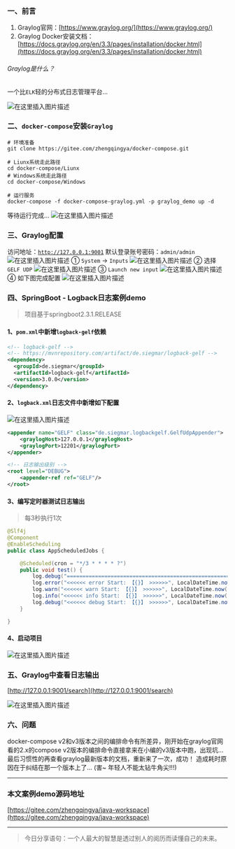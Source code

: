 ﻿### 一、前言

1. Graylog官网：[https://www.graylog.org/](https://www.graylog.org/)
2. Graylog Docker安装文档：[https://docs.graylog.org/en/3.3/pages/installation/docker.html](https://docs.graylog.org/en/3.3/pages/installation/docker.html)

###### Graylog是什么？

一个比`ELK`轻的分布式日志管理平台...

![在这里插入图片描述](https://img-blog.csdnimg.cn/20200721223036396.png?x-oss-process=image/watermark,type_ZmFuZ3poZW5naGVpdGk,shadow_10,text_aHR0cHM6Ly9ibG9nLmNzZG4ubmV0L3FxXzM4MjI1NTU4,size_16,color_FFFFFF,t_70)


### 二、`docker-compose`安装`Graylog`

```shell
# 环境准备
git clone https://gitee.com/zhengqingya/docker-compose.git

# Liunx系统走此路径
cd docker-compose/Liunx
# Windows系统走此路径
cd docker-compose/Windows

# 运行服务
docker-compose -f docker-compose-graylog.yml -p graylog_demo up -d
```

等待运行完成...
![在这里插入图片描述](https://img-blog.csdnimg.cn/20200721224826691.png?x-oss-process=image/watermark,type_ZmFuZ3poZW5naGVpdGk,shadow_10,text_aHR0cHM6Ly9ibG9nLmNzZG4ubmV0L3FxXzM4MjI1NTU4,size_16,color_FFFFFF,t_70)

### 三、Graylog配置

访问地址：[`http://127.0.0.1:9001`](http://127.0.0.1:9001)
默认登录账号密码：`admin/admin`
![在这里插入图片描述](https://img-blog.csdnimg.cn/20200721225349475.png?x-oss-process=image/watermark,type_ZmFuZ3poZW5naGVpdGk,shadow_10,text_aHR0cHM6Ly9ibG9nLmNzZG4ubmV0L3FxXzM4MjI1NTU4,size_16,color_FFFFFF,t_70)
① `System` -> `Inputs`
![在这里插入图片描述](https://img-blog.csdnimg.cn/20200721225524732.png?x-oss-process=image/watermark,type_ZmFuZ3poZW5naGVpdGk,shadow_10,text_aHR0cHM6Ly9ibG9nLmNzZG4ubmV0L3FxXzM4MjI1NTU4,size_16,color_FFFFFF,t_70)
② 选择`GELF UDP`
![在这里插入图片描述](https://img-blog.csdnimg.cn/2020072122572258.png?x-oss-process=image/watermark,type_ZmFuZ3poZW5naGVpdGk,shadow_10,text_aHR0cHM6Ly9ibG9nLmNzZG4ubmV0L3FxXzM4MjI1NTU4,size_16,color_FFFFFF,t_70)
③ `Launch new input`
![在这里插入图片描述](https://img-blog.csdnimg.cn/20200721225912896.png?x-oss-process=image/watermark,type_ZmFuZ3poZW5naGVpdGk,shadow_10,text_aHR0cHM6Ly9ibG9nLmNzZG4ubmV0L3FxXzM4MjI1NTU4,size_16,color_FFFFFF,t_70)
④ 如下图完成配置
![在这里插入图片描述](https://img-blog.csdnimg.cn/20200721230106144.png?x-oss-process=image/watermark,type_ZmFuZ3poZW5naGVpdGk,shadow_10,text_aHR0cHM6Ly9ibG9nLmNzZG4ubmV0L3FxXzM4MjI1NTU4,size_16,color_FFFFFF,t_70)

### 四、SpringBoot - Logback日志案例demo

> 项目基于springboot2.3.1.RELEASE

#### 1、`pom.xml`中新增`logback-gelf`依赖

```xml
<!-- logback-gelf -->
<!-- https://mvnrepository.com/artifact/de.siegmar/logback-gelf -->
<dependency>
  <groupId>de.siegmar</groupId>
  <artifactId>logback-gelf</artifactId>
  <version>3.0.0</version>
</dependency>
```

#### 2、`logback.xml`日志文件中新增如下配置

![在这里插入图片描述](https://img-blog.csdnimg.cn/20200721230452788.png?x-oss-process=image/watermark,type_ZmFuZ3poZW5naGVpdGk,shadow_10,text_aHR0cHM6Ly9ibG9nLmNzZG4ubmV0L3FxXzM4MjI1NTU4,size_16,color_FFFFFF,t_70)

```xml
<appender name="GELF" class="de.siegmar.logbackgelf.GelfUdpAppender">
    <graylogHost>127.0.0.1</graylogHost>
    <graylogPort>12201</graylogPort>
</appender>

<!-- 日志输出级别 -->
<root level="DEBUG">
    <appender-ref ref="GELF"/>
</root>
```

#### 3、编写定时器测试日志输出

> 每3秒执行1次

```java
@Slf4j
@Component
@EnableScheduling
public class AppScheduledJobs {

    @Scheduled(cron = "*/3 * * * * ?")
    public void test() {
        log.debug("==================================================================================");
        log.error("<<<<<< error Start: 【{}】 >>>>>>", LocalDateTime.now());
        log.warn("<<<<<< warn Start: 【{}】 >>>>>>", LocalDateTime.now());
        log.info("<<<<<< info Start: 【{}】 >>>>>>", LocalDateTime.now());
        log.debug("<<<<<< debug Start: 【{}】 >>>>>>", LocalDateTime.now());
    }

}
```

#### 4、启动项目

![在这里插入图片描述](https://img-blog.csdnimg.cn/20200721230930803.png?x-oss-process=image/watermark,type_ZmFuZ3poZW5naGVpdGk,shadow_10,text_aHR0cHM6Ly9ibG9nLmNzZG4ubmV0L3FxXzM4MjI1NTU4,size_16,color_FFFFFF,t_70)

### 五、Graylog中查看日志输出

[http://127.0.0.1:9001/search](http://127.0.0.1:9001/search)

![在这里插入图片描述](https://img-blog.csdnimg.cn/20200721231055288.png?x-oss-process=image/watermark,type_ZmFuZ3poZW5naGVpdGk,shadow_10,text_aHR0cHM6Ly9ibG9nLmNzZG4ubmV0L3FxXzM4MjI1NTU4,size_16,color_FFFFFF,t_70)

### 六、问题

docker-compose v2和v3版本之间的编排命令有所差异，刚开始在graylog官网看的2.x的compose v2版本的编排命令直接拿来在小编的v3版本中跑，出现坑... 最后习惯性的再查看graylog最新版本的文档，重新来了一次，成功！  造成耗时原因在于纠结在那一个版本上了... (害~ 年轻人不能太钻牛角尖!!!)

---

### 本文案例demo源码地址

[https://gitee.com/zhengqingya/java-workspace](https://gitee.com/zhengqingya/java-workspace)

---

> 今日分享语句：一个人最大的智慧是透过别人的阅历而读懂自己的未来。
